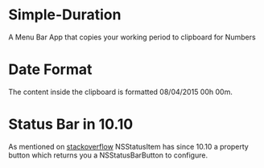 # Simple-Duration
A Menu Bar App that copies your working period to clipboard for Numbers

# Date Format
The content inside the clipboard is formatted 08/04/2015  00h 00m.

# Status Bar in 10.10
As mentioned on [stackoverflow](http://stackoverflow.com/a/26198173/279890) NSStatusItem has since 10.10 a property button which returns you a NSStatusBarButton to configure.

